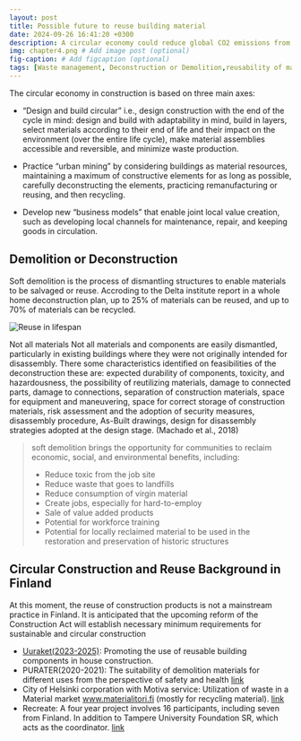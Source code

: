 ```yaml
---
layout: post
title: Possible future to reuse building material
date: 2024-09-26 16:41:20 +0300
description: A circular economy could reduce global CO2 emissions from building materials by 38% in 2050 by reducing demand for steel, aluminum, cement, and plastic. It could also make the sector more resilient to supply chain disruptions and price volatility of raw materials. (Romnée et al., 2020). # Add post description (optional)
img: chapter4.png # Add image post (optional)
fig-caption: # Add figcaption (optional)
tags: [Waste management, Deconstruction or Demolition,reusability of material, Reuse Background in Finland]
---
```

 The circular economy in construction is based on three main axes: 

* “Design and build circular” i.e., design construction with the end of the cycle in mind: design and build with adaptability in mind, build in layers, select materials according to their end of life and their impact on the environment (over the entire life cycle), make material assemblies accessible and reversible, and minimize waste production. 

* Practice “urban mining” by considering buildings as material resources, maintaining a maximum of constructive elements for as long as possible,  carefully deconstructing the elements, practicing remanufacturing or reusing, and then recycling. 

* Develop new “business models” that enable joint local value creation, such as developing local channels for maintenance, repair, and keeping goods in circulation. 


## Demolition or Deconstruction
  Soft demolition is the process of dismantling structures to enable materials to be salvaged or reuse. Accroding to the Delta institute report in a whole home deconstruction plan, up to 25% of materials can be reused, and up to 70% of materials can be recycled.

![Reuse in lifespan]({{site.baseurl}}/assets/img/reuseinlifespan.png)

Not all materials Not all materials and components are easily dismantled, particularly in existing buildings where they were not originally intended for disassembly.
There some characteristics identified on feasibilities of the deconstruction these are: expected 
durability of components, toxicity, and hazardousness, the possibility of reutilizing materials, 
damage to connected parts, damage to connections, separation of construction materials, space for 
equipment and maneuvering, space for correct storage of construction materials, risk assessment and the 
adoption of security measures, disassembly procedure, As-Built drawings, design for disassembly strategies 
adopted at the design stage. (Machado et al., 2018)   

> soft demolition brings the opportunity for communities to reclaim economic, social, and environmental benefits, including: 
>-	Reduce toxic from the job site
>-	Reduce waste that goes to landfills
>-	Reduce consumption of virgin material
>-	Create jobs, especially for hard-to-employ
>-	Sale of value added products
>-	Potential for workforce training
>-	Potential for locally reclaimed material to be used in the restoration and   preservation of historic structures

## Circular Construction and Reuse Background in Finland
At this moment, the reuse of construction products is not a mainstream practice in Finland.
It is anticipated that the upcoming reform of the Construction Act will establish necessary minimum 
requirements for sustainable and circular construction
* [Uuraket(2023-2025)](https://www.rts.fi/project/uudelleenkaytettavien-rakennusosien-kayton-edistaminen-talonrakentamisessa-uuraket-hanke/): Promoting the use of reusable building components in house construction.
* PURATER(2020-2021): The suitability of demolition  materials for  different uses  from the perspective of safety and health [link](https://www.ttl.fi/en/research/projects/suitability-demolition-materials-different-applications-terms-safety-and-health-purater)
* City of Helsinki corporation with Motiva service: Utilization of waste in a Material market www.materialitori.fi (mostly for recycling material). [link](https://testbed.hel.fi/en/circular-economy/)
* Recreate: A four year project involves 16 participants, including seven from Finland. In addition to Tampere University Foundation SR, which acts as the coordinator. [link](https://ec.europa.eu/research/participants/documents/downloadPublic?documentIds=080166e5df40fd2a&appId=PPGMS)

